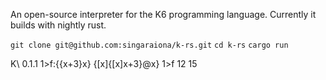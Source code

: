 An open-source interpreter for the K6 programming language.
Currently it builds with nightly rust.

`git clone git@github.com:singaraiona/k-rs.git`
`cd k-rs`
`cargo run`

K\ 0.1.1
1>f:{{x+3}x}
{[x]{[x]x+3}@x}
1>f 12
15